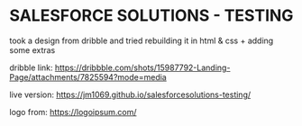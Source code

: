 # SALESFORCE SOLUTIONS - TESTING
took a design from dribble and tried rebuilding it in html &amp; css + adding some extras

dribble link: https://dribbble.com/shots/15987792-Landing-Page/attachments/7825594?mode=media

live version: https://jm1069.github.io/salesforcesolutions-testing/

logo from: https://logoipsum.com/
